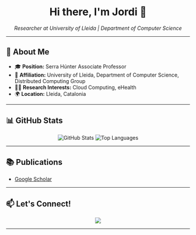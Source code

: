 <h1 align="center">Hi there, I'm Jordi 👋</h1>
<p align="center">
  <em>Researcher at University of Lleida | Department of Computer Science</em>
</p>

---

## 🚀 About Me

- 🎓 **Position:** Serra Húnter Associate Professor
- 🏫 **Affiliation:** University of Lleida, Department of Computer Science, Distributed Computing Group
- 🧑‍🔬 **Research Interests:** Cloud Computing, eHealth
- 🌍 **Location:** Lleida, Catalonia

---

## 📊 GitHub Stats

<p align="center">
  <img src="https://github-readme-stats.vercel.app/api?username=jvilaplana&show_icons=true&theme=default" alt="GitHub Stats" />
  <img src="https://github-readme-stats.vercel.app/api/top-langs/?username=jvilaplana&layout=compact&theme=default" alt="Top Languages" />
</p>

---
<!--
## 🏆 Achievements & Awards

- [Award 1: Description, Year]
- [Award 2: Description, Year]
- [Grant/Fellowship: Description, Year]

---
-->
## 📚 Publications

- [Google Scholar](https://scholar.google.com/citations?hl=en&user=KgkltygAAAAJ&view_op=list_works&sortby=pubdate)

---
<!--
## 🧑‍💻 Projects

- [Project Name 1](#): Short description of the project.
- [Project Name 2](#): Short description of the project.
- [Project Name 3](#): Short description of the project.

---

## 🏫 Teaching & Mentoring

- **Courses Taught:** [Course 1, Course 2, ...]
- **Student Supervision:** [PhD, MSc, BSc students, etc.]

---

## 🌱 Currently Learning

- [Skill/Technology 1]
- [Skill/Technology 2]
- [Skill/Technology 3]

---

## 🤝 Collaborations

- [Collaborator 1] ([Affiliation])
- [Collaborator 2] ([Affiliation])

---

## 🏷️ Badges

![ORCID](https://img.shields.io/badge/ORCID-0000-0002-8188-4914-A6CE39?style=flat&logo=orcid)
![Google Scholar](https://img.shields.io/badge/Google%20Scholar-KgkltygAAAAJ-blue?style=flat&logo=google-scholar)
![ResearchGate](https://img.shields.io/badge/ResearchGate-Jordi-Vilaplana-00CCBB?style=flat&logo=researchgate)


---

## 📢 Talks & Outreach

- [Talk Title 1] ([Event], [Year])
- [Talk Title 2] ([Event], [Year])

---

## 💡 Fun Facts

- [Fun fact 1]
- [Fun fact 2]

---
-->
## 📫 Let's Connect!

<p align="center">
  <a href="https://www.linkedin.com/in/jvilaplana/"><img src="https://img.shields.io/badge/LinkedIn-0077B5?style=flat&logo=linkedin&logoColor=white"/></a>
</p>

---
